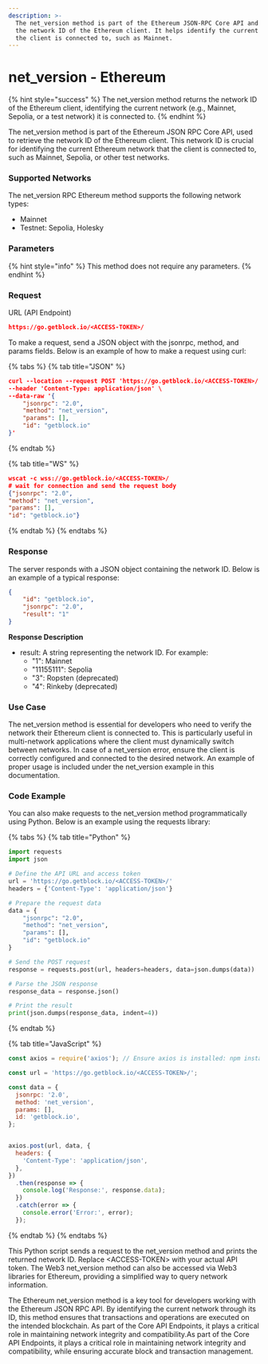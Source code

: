 ```yaml
---
description: >-
  The net_version method is part of the Ethereum JSON-RPC Core API and returns
  the network ID of the Ethereum client. It helps identify the current network
  the client is connected to, such as Mainnet.
---
```


# net\_version - Ethereum

{% hint style="success" %}
The net\_version method returns the network ID of the Ethereum client, identifying the current network (e.g., Mainnet, Sepolia, or a test network) it is connected to.
{% endhint %}

The net\_version method is part of the Ethereum JSON RPC Core API, used to retrieve the network ID of the Ethereum client. This network ID is crucial for identifying the current Ethereum network that the client is connected to, such as Mainnet, Sepolia, or other test networks.

### Supported Networks

The net\_version RPC Ethereum method supports the following network types:

* Mainnet
* Testnet: Sepolia, Holesky

### Parameters

{% hint style="info" %}
This method does not require any parameters.
{% endhint %}

### Request

URL (API Endpoint)

```json
https://go.getblock.io/<ACCESS-TOKEN>/
```

To make a request, send a JSON object with the jsonrpc, method, and params fields. Below is an example of how to make a request using curl:

{% tabs %}
{% tab title="JSON" %}
```json
curl --location --request POST 'https://go.getblock.io/<ACCESS-TOKEN>/' \
--header 'Content-Type: application/json' \
--data-raw '{
    "jsonrpc": "2.0",
    "method": "net_version",
    "params": [],
    "id": "getblock.io"
}'
```
{% endtab %}

{% tab title="WS" %}
```json
wscat -c wss://go.getblock.io/<ACCESS-TOKEN>/
# wait for connection and send the request body 
{"jsonrpc": "2.0",
"method": "net_version",
"params": [],
"id": "getblock.io"}
```
{% endtab %}
{% endtabs %}

### Response

The server responds with a JSON object containing the network ID. Below is an example of a typical response:

```json
{
    "id": "getblock.io",
    "jsonrpc": "2.0",
    "result": "1"
}
```

**Response Description**

* result: A string representing the network ID. For example:
  * "1": Mainnet
  * "11155111": Sepolia
  * "3": Ropsten (deprecated)
  * "4": Rinkeby (deprecated)

### Use Case

The net\_version method is essential for developers who need to verify the network their Ethereum client is connected to. This is particularly useful in multi-network applications where the client must dynamically switch between networks. In case of a net\_version error, ensure the client is correctly configured and connected to the desired network. An example of proper usage is included under the net\_version example in this documentation.

### Code Example

You can also make requests to the net\_version method programmatically using Python. Below is an example using the requests library:

{% tabs %}
{% tab title="Python" %}
```python
import requests
import json

# Define the API URL and access token
url = 'https://go.getblock.io/<ACCESS-TOKEN>/'
headers = {'Content-Type': 'application/json'}

# Prepare the request data
data = {
    "jsonrpc": "2.0",
    "method": "net_version",
    "params": [],
    "id": "getblock.io"
}

# Send the POST request
response = requests.post(url, headers=headers, data=json.dumps(data))

# Parse the JSON response
response_data = response.json()

# Print the result
print(json.dumps(response_data, indent=4))
```
{% endtab %}

{% tab title="JavaScript" %}
```javascript
const axios = require('axios'); // Ensure axios is installed: npm install axios

const url = 'https://go.getblock.io/<ACCESS-TOKEN>/';

const data = {
  jsonrpc: '2.0',         
  method: 'net_version',  
  params: [],             
  id: 'getblock.io',      
};


axios.post(url, data, {
  headers: {
    'Content-Type': 'application/json', 
  },
})
  .then(response => {
    console.log('Response:', response.data);
  })
  .catch(error => {
    console.error('Error:', error);
  });

```
{% endtab %}
{% endtabs %}

This Python script sends a request to the net\_version method and prints the returned network ID. Replace \<ACCESS-TOKEN> with your actual API token. The Web3 net\_version method can also be accessed via Web3 libraries for Ethereum, providing a simplified way to query network information.

The Ethereum net\_version method is a key tool for developers working with the Ethereum JSON RPC API. By identifying the current network through its ID, this method ensures that transactions and operations are executed on the intended blockchain. As part of the Core API Endpoints, it plays a critical role in maintaining network integrity and compatibility.As part of the Core API Endpoints, it plays a critical role in maintaining network integrity and compatibility, while ensuring accurate block and transaction management.
